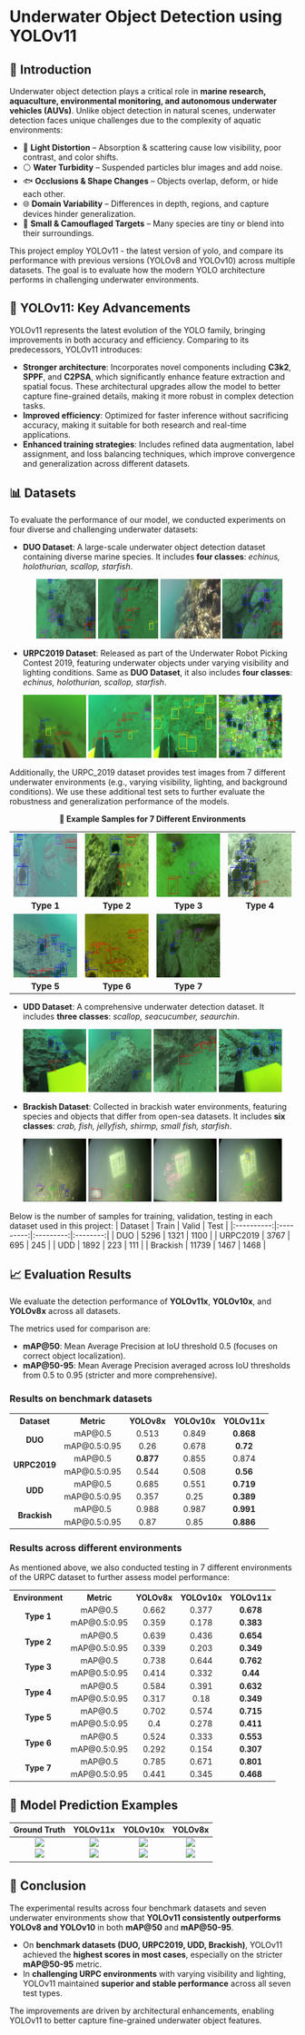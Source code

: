 # Underwater Object Detection using YOLOv11

## 🐠 Introduction  

Underwater object detection plays a critical role in **marine research, aquaculture, environmental monitoring, and autonomous underwater vehicles (AUVs)**. Unlike object detection in natural scenes, underwater detection faces unique challenges due to the complexity of aquatic environments:  

- 🌊 **Light Distortion** – Absorption & scattering cause low visibility, poor contrast, and color shifts.  
- ⚪ **Water Turbidity** – Suspended particles blur images and add noise.  
- 🐟 **Occlusions & Shape Changes** – Objects overlap, deform, or hide each other.  
- 🌐 **Domain Variability** – Differences in depth, regions, and capture devices hinder generalization.  
- 🦀 **Small & Camouflaged Targets** – Many species are tiny or blend into their surroundings.

This project employ YOLOv11 - the latest version of yolo, and compare its performance with previous versions (YOLOv8 and YOLOv10) across multiple datasets. The goal is to evaluate how the modern YOLO architecture performs in challenging underwater environments.

## 🚀 YOLOv11: Key Advancements
YOLOv11 represents the latest evolution of the YOLO family, bringing improvements in both accuracy and efficiency. Comparing to its predecessors, YOLOv11 introduces:
- **Stronger architecture**: Incorporates novel components including **C3k2**, **SPPF**, and **C2PSA**, which significantly enhance feature extraction and spatial focus. These architectural upgrades allow the model to better capture fine-grained details, making it more robust in complex detection tasks.
- **Improved efficiency**: Optimized for faster inference without sacrificing accuracy, making it suitable for both research and real-time applications.
- **Enhanced training strategies**: Includes refined data augmentation, label assignment, and loss balancing techniques, which improve convergence and generalization across different datasets.

## 📊 Datasets
To evaluate the performance of our model, we conducted experiments on four diverse and challenging underwater datasets:
- **DUO Dataset**: A large-scale underwater object detection dataset containing diverse marine species. It includes **four classes**: *echinus, holothurian, scallop, starfish*.
  <p align="center">
  <img src="examples/Duo_1.jpg" width="22%" height="80%"/>
  <img src="examples/Duo_2.jpg" width="22%" height="80%"/>
  <img src="examples/Duo_3.jpg" width="22%" height="80%"/>
  <img src="examples/Duo_4.jpg" width="22%" height="80%"/>
</p> 

- **URPC2019 Dataset**: Released as part of the Underwater Robot Picking Contest 2019, featuring underwater objects under varying visibility and lighting conditions. Same as **DUO Dataset**, it also includes **four classes**: *echinus, holothurian, scallop, starfish*.  
<p align="center">
  <img src="examples/urpc_1.jpg" width="22%" height="80%"/>
  <img src="examples/urpc_2.jpg" width="22%" height="80%"/>
  <img src="examples/urpc_3.jpg" width="22%" height="80%"/>
  <img src="examples/urpc_4.jpg" width="22%" height="80%"/>
</p> 

Additionally, the URPC_2019 dataset provides test images from 7 different underwater environments (e.g., varying visibility, lighting, and background conditions). We use these additional test sets to further evaluate the robustness and generalization performance of the models.

<p align="center"><strong>📸 Example Samples for 7 Different Environments</strong></p>

<table align="center">
  <tr>
    <td align="center" width="200px">
      <img src="examples/urpc_type1.jpg" width="800"/><br/><sub><b style="font-size: 15px;">Type 1</b></sub>
    </td>
    <td align="center" width="200px">
      <img src="examples/urpc_type2.jpg" width="800"/><br/><sub><b style="font-size: 15px;">Type 2</b></sub>
    </td>
    <td align="center" width="200px">
      <img src="examples/urpc_type3.jpg" width="800"/><br/><sub><b style="font-size: 15px;">Type 3</b></sub>
    </td>
    <td align="center" width="200px">
      <img src="examples/urpc_type4.jpg" width="800"/><br/><sub><b style="font-size: 15px;">Type 4</b></sub>
    </td>
  </tr>
  <tr>
    <td align="center" width="200px">
      <img src="examples/urpc_type5.jpg" width="200"/><br/><sub><b style="font-size: 15px;">Type 5</b></sub>
    </td>
    <td align="center" width="200px">
      <img src="examples/urpc_type6.jpg" width="200"/><br/><sub><b style="font-size: 15px;">Type 6</b></sub>
    </td>
    <td align="center" width="200px">
      <img src="examples/urpc_type7.jpg" width="250"/><br/><sub><b style="font-size: 15px;">Type 7</b></sub>
    </td>
  </tr>
</table>

- **UDD Dataset**: A comprehensive underwater detection dataset. It includes **three classes**: *scallop, seacucumber, seaurchin*.
<p align="center">
  <img src="examples/udd_1.jpg" width="22%" height="80%"/>
  <img src="examples/udd_2.jpg" width="22%" height="80%"/>
  <img src="examples/udd_3.jpg" width="22%" height="80%"/>
  <img src="examples/udd_4.jpg" width="22%" height="80%"/>
</p> 

- **Brackish Dataset**: Collected in brackish water environments, featuring species and objects that differ from open-sea datasets. It includes **six classes**: *crab, fish, jellyfish, shirmp, small fish, starfish*.
<p align="center">
  <img src="examples/brackish_1.jpg" width="22%" height="80%"/>
  <img src="examples/brackish_2.jpg" width="22%" height="80%"/>
  <img src="examples/brackish_3.jpg" width="22%" height="80%"/>
  <img src="examples/brackish_4.jpg" width="22%" height="80%"/>
</p> 

Below is the number of samples for training, validation, testing in each dataset used in this project:
| Dataset    |   Train   |   Valid   |   Test   |
|:----------:|:---------:|:---------:|:--------:|
| DUO        |   5296    |   1321    |   1100   |
| URPC2019   |   3767    |    695    |    245   |
| UDD        |   1892    |    223    |    111   |
| Brackish   |  11739    |   1467    |   1468   |

## 📈 Evaluation Results
We evaluate the detection performance of **YOLOv11x**, **YOLOv10x**, and **YOLOv8x** across all datasets.

The metrics used for comparison are:
- **mAP@50**: Mean Average Precision at IoU threshold 0.5 (focuses on correct object localization).  
- **mAP@50-95**: Mean Average Precision averaged across IoU thresholds from 0.5 to 0.95 (stricter and more comprehensive).

### Results on benchmark datasets
<table>
  <tr>
    <th>Dataset</th>
    <th>Metric</th>
    <th>YOLOv8x</th>
    <th>YOLOv10x</th>
    <th>YOLOv11x</th>
  </tr>
  <tr>
    <td rowspan="2" align="center"><b>DUO</b></td>
    <td align="center">mAP@0.5</td>
    <td align="center">0.513</td>
    <td align="center">0.849</td>
    <td align="center"><b>0.868</b></td>
  </tr>
  <tr>
    <td align="center">mAP@0.5:0.95</td>
    <td align="center">0.26</td>
    <td align="center">0.678</td>
    <td align="center"><b>0.72</b></td>
  </tr>
  <tr>
    <td rowspan="2" align="center"><b>URPC2019</b></td>
    <td align="center">mAP@0.5</td>
    <td align="center"><b>0.877</b></td>
    <td align="center">0.855</td>
    <td align="center">0.874</td>
  </tr>
  <tr>
    <td align="center">mAP@0.5:0.95</td>
    <td align="center">0.544</td>
    <td align="center">0.508</td>
    <td align="center"><b>0.56</b></td>
  </tr>
  <tr>
    <td rowspan="2" align="center"><b>UDD</b></td>
    <td align="center">mAP@0.5</td>
    <td align="center">0.685</td>
    <td align="center">0.551</td>
    <td align="center"><b>0.719</b></td>
  </tr>
  <tr>
    <td align="center">mAP@0.5:0.95</td>
    <td align="center">0.357</td>
    <td align="center">0.25</td>
    <td align="center"><b>0.389</b></td>
  </tr>
  <tr>
    <td rowspan="2" align="center"><b>Brackish</b></td>
    <td align="center">mAP@0.5</td>
    <td align="center">0.988</td>
    <td align="center">0.987</td>
    <td align="center"><b>0.991</b></td>
  </tr>
  <tr>
    <td align="center">mAP@0.5:0.95</td>
    <td align="center">0.87</td>
    <td align="center">0.85</td>
    <td align="center"><b>0.886</b></td>
  </tr>
</table>

### Results across different environments
As mentioned above, we also conducted testing in 7 different environments of the URPC dataset to further assess model performance:

<table>
  <tr>
    <th>Environment</th>
    <th>Metric</th>
    <th>YOLOv8x</th>
    <th>YOLOv10x</th>
    <th>YOLOv11x</th>
  </tr>
  <tr>
    <td rowspan="2" align="center"><b>Type 1</b></td>
    <td align="center">mAP@0.5</td>
    <td align="center">0.662</td>
    <td align="center">0.377</td>
    <td align="center"><b>0.678</b></td>
  </tr>
  <tr>
    <td align="center">mAP@0.5:0.95</td>
    <td align="center">0.359</td>
    <td align="center">0.178</td>
    <td align="center"><b>0.383</b></td>
  </tr>
  <tr>
    <td rowspan="2" align="center"><b>Type 2</b></td>
    <td align="center">mAP@0.5</td>
    <td align="center">0.639</td>
    <td align="center">0.436</td>
    <td align="center"><b>0.654</b></td>
  </tr>
  <tr>
    <td align="center">mAP@0.5:0.95</td>
    <td align="center">0.339</td>
    <td align="center">0.203</td>
    <td align="center"><b>0.349</b></td>
  </tr>
  <tr>
    <td rowspan="2" align="center"><b>Type 3</b></td>
    <td align="center">mAP@0.5</td>
    <td align="center">0.738</td>
    <td align="center">0.644</td>
    <td align="center"><b>0.762</b></td>
  </tr>
  <tr>
    <td align="center">mAP@0.5:0.95</td>
    <td align="center">0.414</td>
    <td align="center">0.332</td>
    <td align="center"><b>0.44</b></td>
  </tr>
  <tr>
    <td rowspan="2" align="center"><b>Type 4</b></td>
    <td align="center">mAP@0.5</td>
    <td align="center">0.584</td>
    <td align="center">0.391</td>
    <td align="center"><b>0.632</b></td>
  </tr>
  <tr>
    <td align="center">mAP@0.5:0.95</td>
    <td align="center">0.317</td>
    <td align="center">0.18</td>
    <td align="center"><b>0.349</b></td>
  </tr>
  <tr>
    <td rowspan="2" align="center"><b>Type 5</b></td>
    <td align="center">mAP@0.5</td>
    <td align="center">0.702</td>
    <td align="center">0.574</td>
    <td align="center"><b>0.715</b></td>
  </tr>
  <tr>
    <td align="center">mAP@0.5:0.95</td>
    <td align="center">0.4</td>
    <td align="center">0.278</td>
    <td align="center"><b>0.411</b></td>
  </tr>
  <tr>
    <td rowspan="2" align="center"><b>Type 6</b></td>
    <td align="center">mAP@0.5</td>
    <td align="center">0.524</td>
    <td align="center">0.333</td>
    <td align="center"><b>0.553</b></td>
  </tr>
  <tr>
    <td align="center">mAP@0.5:0.95</td>
    <td align="center">0.292</td>
    <td align="center">0.154</td>
    <td align="center"><b>0.307</b></td>
  </tr>
  <tr>
    <td rowspan="2" align="center"><b>Type 7</b></td>
    <td align="center">mAP@0.5</td>
    <td align="center">0.785</td>
    <td align="center">0.671</td>
    <td align="center"><b>0.801</b></td>
  </tr>
  <tr>
    <td align="center">mAP@0.5:0.95</td>
    <td align="center">0.441</td>
    <td align="center">0.345</td>
    <td align="center"><b>0.468</b></td>
  </tr>
</table>

## 📸 Model Prediction Examples

|                                                 Ground Truth                                                |                                                        YOLOv11x                                                       |                                                        YOLOv10x                                                       |                                                       YOLOv8x                                                       |
| :---------------------------------------------------------------------------------------------------------: | :-------------------------------------------------------------------------------------------------------------------: | :-------------------------------------------------------------------------------------------------------------------: | :-----------------------------------------------------------------------------------------------------------------: |
| <img src="examples/duo_case1_gt.jpg" width="150"/> <br/> <img src="examples/duo_case2_gt.jpg" width="150"/> | <img src="examples/duo_case1_yolov11.jpg" width="150"/> <br/> <img src="examples/duo_case2_yolov11.jpg" width="150"/> | <img src="examples/duo_case1_yolov10.jpg" width="150"/> <br/> <img src="examples/duo_case2_yolov10.jpg" width="150"/> | <img src="examples/duo_case1_yolov8.jpg" width="150"/> <br/> <img src="examples/duo_case2_yolov8.jpg" width="150"/> |


## 🔮 Conclusion
The experimental results across four benchmark datasets and seven underwater environments show that **YOLOv11 consistently outperforms YOLOv8 and YOLOv10** in both **mAP@50** and **mAP@50-95**.

- On **benchmark datasets (DUO, URPC2019, UDD, Brackish)**, YOLOv11 achieved the **highest scores in most cases**, especially on the stricter **mAP@50-95** metric.  
- In **challenging URPC environments** with varying visibility and lighting, YOLOv11 maintained **superior and stable performance** across all seven test types.  

The improvements are driven by architectural enhancements, enabling YOLOv11 to better capture fine-grained underwater object features.  

